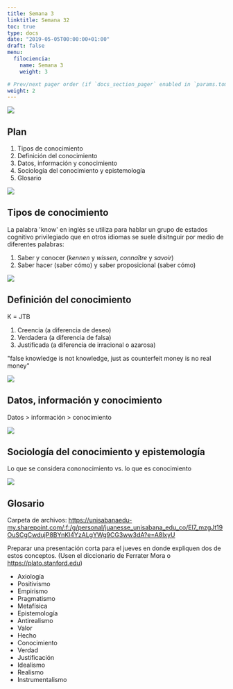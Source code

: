 ```yaml
---
title: Semana 3
linktitle: Semana 32 
toc: true
type: docs
date: "2019-05-05T00:00:00+01:00"
draft: false
menu:
  filociencia:
    name: Semana 3
    weight: 3

# Prev/next pager order (if `docs_section_pager` enabled in `params.toml`)
weight: 2
---
```


![](/courses/hfc/_index_files/borde.jpg)

## Plan
1. Tipos de conocimiento
1. Definición del conocimiento
1. Datos, información y conocimiento
1. Sociología del conocimiento y epistemología
1. Glosario

![](/courses/hfc/_index_files/borde.jpg)

## Tipos de conocimiento

La palabra 'know' en inglés se utiliza para hablar un grupo de estados cognitivo privilegiado que en otros idiomas se suele disitnguir por medio de diferentes palabras:

1. Saber y conocer (*kennen* y *wissen*, *connaître* y *savoir*)
1. Saber hacer (saber cómo) y saber proposicional (saber cómo)


![](/courses/hfc/_index_files/borde.jpg)

## Definición del conocimiento

K = JTB

1. Creencia (a diferencia de deseo)
2. Verdadera (a diferencia de falsa)
3. Justificada (a diferencia de irracional o azarosa)

"false knowledge is not knowledge, just as counterfeit money is no real money"

![](/courses/hfc/_index_files/borde.jpg)

## Datos, información y conocimiento

Datos > información > conocimiento

![](/courses/hfc/_index_files/borde.jpg)
## Sociología del conocimiento y epistemología

Lo que se considera cononocimiento vs. lo que es conocimiento

![](/courses/hfc/_index_files/borde.jpg)

## Glosario

Carpeta de archivos: https://unisabanaedu-my.sharepoint.com/:f:/g/personal/juanesse_unisabana_edu_co/El7_mzgJt19OuSCgCwdujP8BYnKl4YzALgYWg9CG3ww3dA?e=A8lxyU

Preparar una presentación corta para el jueves en donde expliquen dos de estos conceptos. (Usen el diccionario de Ferrater Mora o https://plato.stanford.edu)

- Axiología
- Positivismo
- Empirismo
- Pragmatismo
- Metafísica
- Epistemología
- Antirealismo
- Valor
- Hecho
- Conocimiento
- Verdad
- Justificación
- Idealismo
- Realismo
- Instrumentalismo



